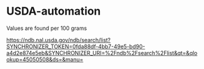 # USDA-automation

Values are found per 100 grams

https://ndb.nal.usda.gov/ndb/search/list?SYNCHRONIZER_TOKEN=0fda88df-4bb7-49e5-bd90-a4d2e874e5eb&SYNCHRONIZER_URI=%2Fndb%2Fsearch%2Flist&qt=&qlookup=45050508&ds=&manu=
